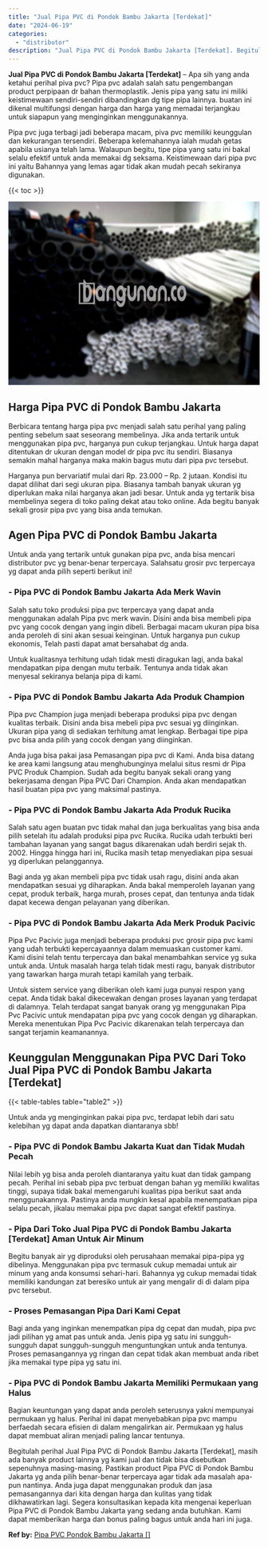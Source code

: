 ```yaml
---
title: "Jual Pipa PVC di Pondok Bambu Jakarta [Terdekat]"
date: "2024-06-19"
categories: 
  - "distributor"
description: "Jual Pipa PVC di Pondok Bambu Jakarta [Terdekat]. Begitulah perihal Jual Pipa PVC di Pondok Bambu Jakarta [Terdekat], masih ada banyak product lainnya yg k..."
---
```


**Jual Pipa PVC di Pondok Bambu Jakarta \[Terdekat\]** – Apa sih yang anda ketahui perihal piva pvc? Pipa pvc adalah salah satu pengembangan product perpipaan dr bahan thermoplastik. Jenis pipa yang satu ini miliki keistimewaan sendiri-sendiri dibandingkan dg tipe pipa lainnya. buatan ini dikenal multifungsi dengan harga dan harga yang memadai terjangkau untuk siapapun yang menginginkan menggunakannya.

Pipa pvc juga terbagi jadi beberapa macam, piva pvc memiliki keunggulan dan kekurangan tersendiri. Beberapa kelemahannya ialah mudah getas apabila usianya telah lama. Walaupun begitu, tipe pipa yang satu ini bakal selalu efektif untuk anda memakai dg seksama. Keistimewaan dari pipa pvc ini yaitu Bahannya yang lemas agar tidak akan mudah pecah sekiranya digunakan.

{{< toc >}}

![Jual Pipa PVC di Pondok Bambu Jakarta [Terdekat]](/images/jaul-pipa-pvc-10.png)

## Harga Pipa PVC di Pondok Bambu Jakarta

Berbicara tentang harga pipa pvc menjadi salah satu perihal yang paling penting sebelum saat seseorang membelinya. Jika anda tertarik untuk menggunakan pipa pvc, harganya pun cukup terjangkau. Untuk harga dapat ditentukan dr ukuran dengan model dr pipa pvc itu sendiri. Biasanya semakin mahal harganya maka makin bagus mutu dari pipa pvc tersebut.

Harganya pun bervariatif mulai dari Rp. 23.000 – Rp. 2 jutaan. Kondisi itu dapat dilihat dari segi ukuran pipa. Biasanya tambah banyak ukuran yg diperlukan maka nilai harganya akan jadi besar. Untuk anda yg tertarik bisa membelinya segera di toko paling dekat atau toko online. Ada begitu banyak sekali grosir pipa pvc yang bisa anda temukan.

## Agen Pipa PVC di Pondok Bambu Jakarta

Untuk anda yang tertarik untuk gunakan pipa pvc, anda bisa mencari distributor pvc yg benar-benar terpercaya. Salahsatu grosir pvc terpercaya yg dapat anda pilih seperti berikut ini!

### \- Pipa PVC di Pondok Bambu Jakarta Ada Merk Wavin

Salah satu toko produksi pipa pvc terpercaya yang dapat anda menggunakan adalah Pipa pvc merk wavin. Disini anda bisa membeli pipa pvc yang cocok dengan yang ingin dibeli. Berbagai macam ukuran pipa bisa anda peroleh di sini akan sesuai keinginan. Untuk harganya pun cukup ekonomis, Telah pasti dapat amat bersahabat dg anda.

Untuk kualitasnya terhitung udah tidak mesti diragukan lagi, anda bakal mendapatkan pipa dengan mutu terbaik. Tentunya anda tidak akan menyesal sekiranya belanja pipa di kami.

### \- Pipa PVC di Pondok Bambu Jakarta Ada Produk Champion

Pipa pvc Champion juga menjadi beberapa produksi pipa pvc dengan kualitas terbaik. Disini anda bisa mebeli pipa pvc sesuai yg diinginkan. Ukuran pipa yang di sediakan terhitung amat lengkap. Berbagai tipe pipa pvc bisa anda pilih yang cocok dengan yang diinginkan.

Anda juga bisa pakai jasa Pemasangan pipa pvc di Kami. Anda bisa datang ke area kami langsung atau menghubunginya melalui situs resmi dr Pipa PVC Produk Champion. Sudah ada begitu banyak sekali orang yang bekerjasama dengan Pipa PVC Dari Champion. Anda akan mendapatkan hasil buatan pipa pvc yang maksimal pastinya.

### \- Pipa PVC di Pondok Bambu Jakarta Ada Produk Rucika

Salah satu agen buatan pvc tidak mahal dan juga berkualitas yang bisa anda pilih setelah itu adalah produksi pipa pvc Rucika. Rucika udah terbukti beri tambahan layanan yang sangat bagus dikarenakan udah berdiri sejak th. 2002. Hingga hingga hari ini, Rucika masih tetap menyediakan pipa sesuai yg diperlukan pelanggannya.

Bagi anda yg akan membeli pipa pvc tidak usah ragu, disini anda akan mendapatkan sesuai yg diharapkan. Anda bakal memperoleh layanan yang cepat, produk terbaik, harga murah, proses cepat, dan tentunya anda tidak dapat kecewa dengan pelayanan yang diberikan.

### \- Pipa PVC di Pondok Bambu Jakarta Ada Merk Produk Pacivic

Pipa Pvc Pacivic juga menjadi beberapa produksi pvc grosir pipa pvc kami yang udah terbukti kepercayaannya dalam memuaskan customer kami. Kami disini telah tentu terpercaya dan bakal menambahkan service yg suka untuk anda. Untuk masalah harga telah tidak mesti ragu, banyak distributor yang tawarkan harga murah tetapi kamilah yang terbaik.

Untuk sistem service yang diberikan oleh kami juga punyai respon yang cepat. Anda tidak bakal dikecewakan dengan proses layanan yang terdapat di dalamnya. Telah terdapat sangat banyak orang yg menggunakan Pipa Pvc Pacivic untuk mendapatan pipa pvc yang cocok dengan yg diharapkan. Mereka menentukan Pipa Pvc Pacivic dikarenakan telah terpercaya dan sangat terjamin keamanannya.

## Keunggulan Menggunakan Pipa PVC Dari Toko Jual Pipa PVC di Pondok Bambu Jakarta \[Terdekat\]

{{< table-tables table="table2" >}}

Untuk anda yg menginginkan pakai pipa pvc, terdapat lebih dari satu kelebihan yg dapat anda dapatkan diantaranya sbb!

### \- Pipa PVC di Pondok Bambu Jakarta Kuat dan Tidak Mudah Pecah

Nilai lebih yg bisa anda peroleh diantaranya yaitu kuat dan tidak gampang pecah. Perihal ini sebab pipa pvc terbuat dengan bahan yg memiliki kwalitas tinggi, supaya tidak bakal memengaruhi kualitas pipa berikut saat anda menggunakannya. Pastinya anda mungkin kesal apabila menempatkan pipa selalu pecah, jikalau memakai pipa pvc dapat sangat efektif pastinya.

### \- Pipa Dari Toko Jual Pipa PVC di Pondok Bambu Jakarta \[Terdekat\] Aman Untuk Air Minum

Begitu banyak air yg diproduksi oleh perusahaan memakai pipa-pipa yg dibelinya. Menggunakan pipa pvc termasuk cukup memadai untuk air minum yang anda konsumsi sehari-hari. Bahannya yg cukup memadai tidak memiliki kandungan zat beresiko untuk air yang mengalir di di dalam pipa pvc tersebut.

### \- Proses Pemasangan Pipa Dari Kami Cepat

Bagi anda yang inginkan menempatkan pipa dg cepat dan mudah, pipa pvc jadi pilihan yg amat pas untuk anda. Jenis pipa yg satu ini sungguh-sungguh dapat sungguh-sungguh menguntungkan untuk anda tentunya. Proses pemasangannya yg ringan dan cepat tidak akan membuat anda ribet jika memakai type pipa yg satu ini.

### \- Pipa PVC di Pondok Bambu Jakarta Memiliki Permukaan yang Halus

Bagian keuntungan yang dapat anda peroleh seterusnya yakni mempunyai permukaan yg halus. Perihal ini dapat menyebabkan pipa pvc mampu berfaedah secara efisien di dalam mengalirkan air. Permukaan yg halus dapat membuat aliran menjadi paling lancar tentunya.

Begitulah perihal Jual Pipa PVC di Pondok Bambu Jakarta \[Terdekat\], masih ada banyak product lainnya yg kami jual dan tidak bisa disebutkan sepenuhnya masing-masing. Pastikan product Pipa PVC di Pondok Bambu Jakarta yg anda pilih benar-benar terpercaya agar tidak ada masalah apa-pun nantinya. Anda juga dapat menggunakan produk dan jasa pemasangannya dari kita dengan harga dan kulitas yang tidak dikhawatirkan lagi. Segera konsultasikan kepada kita mengenai keperluan Pipa PVC di Pondok Bambu Jakarta yang sedang anda butuhkan. Kami dapat memberikan harga dan bonus paling bagus untuk anda hari ini juga.

**Ref by:** [Pipa PVC Pondok Bambu Jakarta []](https://id.wikipedia.org/wiki/Pipa)
